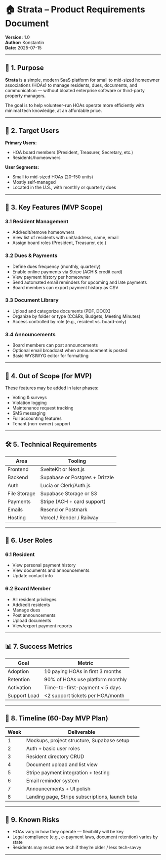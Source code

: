 # 🏠 Strata – Product Requirements Document

**Version:** 1.0  
**Author:** Konstantin  
**Date:** 2025-07-15

---

## 📌 1. Purpose

**Strata** is a simple, modern SaaS platform for small to mid-sized homeowner associations (HOAs) to manage residents, dues, documents, and communication — without bloated enterprise software or third-party property managers.

The goal is to help volunteer-run HOAs operate more efficiently with minimal tech knowledge, at an affordable price.

---

## 🎯 2. Target Users

**Primary Users:**

- HOA board members (President, Treasurer, Secretary, etc.)
- Residents/homeowners

**User Segments:**

- Small to mid-sized HOAs (20–150 units)
- Mostly self-managed
- Located in the U.S., with monthly or quarterly dues

---

## 🧩 3. Key Features (MVP Scope)

### 3.1 Resident Management

- Add/edit/remove homeowners
- View list of residents with unit/address, name, email
- Assign board roles (President, Treasurer, etc.)

### 3.2 Dues & Payments

- Define dues frequency (monthly, quarterly)
- Enable online payments via Stripe (ACH & credit card)
- View payment history per homeowner
- Send automated email reminders for upcoming and late payments
- Board members can export payment history as CSV

### 3.3 Document Library

- Upload and categorize documents (PDF, DOCX)
- Organize by folder or type (CC&Rs, Budgets, Meeting Minutes)
- Access controlled by role (e.g., resident vs. board-only)

### 3.4 Announcements

- Board members can post announcements
- Optional email broadcast when announcement is posted
- Basic WYSIWYG editor for formatting

---

## 🧠 4. Out of Scope (for MVP)

These features may be added in later phases:

- Voting & surveys
- Violation logging
- Maintenance request tracking
- SMS messaging
- Full accounting features
- Tenant (non-owner) support

---

## 🛠️ 5. Technical Requirements

| Area         | Tooling                        |
| ------------ | ------------------------------ |
| Frontend     | SvelteKit or Next.js           |
| Backend      | Supabase or Postgres + Drizzle |
| Auth         | Lucia or Clerk/Auth.js         |
| File Storage | Supabase Storage or S3         |
| Payments     | Stripe (ACH + card support)    |
| Emails       | Resend or Postmark             |
| Hosting      | Vercel / Render / Railway      |

---

## 👥 6. User Roles

### 6.1 Resident

- View personal payment history
- View documents and announcements
- Update contact info

### 6.2 Board Member

- All resident privileges
- Add/edit residents
- Manage dues
- Post announcements
- Upload documents
- View/export payment reports

---

## 📊 7. Success Metrics

| Goal         | Metric                           |
| ------------ | -------------------------------- |
| Adoption     | 10 paying HOAs in first 3 months |
| Retention    | 90% of HOAs use platform monthly |
| Activation   | Time-to-first-payment < 5 days   |
| Support Load | <2 support tickets per HOA/month |

---

## 📆 8. Timeline (60-Day MVP Plan)

| Week | Deliverable                                     |
| ---- | ----------------------------------------------- |
| 1    | Mockups, project structure, Supabase setup      |
| 2    | Auth + basic user roles                         |
| 3    | Resident directory CRUD                         |
| 4    | Document upload and list view                   |
| 5    | Stripe payment integration + testing            |
| 6    | Email reminder system                           |
| 7    | Announcements + UI polish                       |
| 8    | Landing page, Stripe subscriptions, launch beta |

---

## 🚧 9. Known Risks

- HOAs vary in how they operate — flexibility will be key
- Legal compliance (e.g., e-payment laws, document retention) varies by state
- Residents may resist new tech if they’re older / less tech-savvy

---
